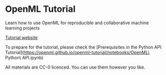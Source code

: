 # OpenML Tutorial

Learn how to use OpenML for reproducible and collaborative machine learning projects

[Tutorial website](https://openml.github.io/openml-tutorial/)

To prepare for the tutorial, please check the [Prerequisites in the Python API Tutorial](https://openml.github.io/openml-tutorial/notebooks/OpenML\ Python\ API.ipynb)


All materials are CC-0 licenced. You can use them however you like.
